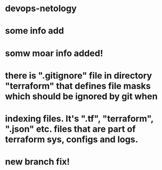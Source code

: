 # devops-netology
# some info add
# somw moar info added!
# there is ".gitignore" file in directory "terraform" that defines file masks which should be ignored by git when
# indexing files. It's ".tf", "terraform", ".json" etc. files that are part of terraform sys, configs and logs.
# new branch fix!
